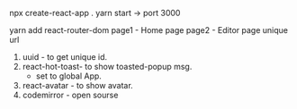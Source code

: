 npx create-react-app .
yarn start -> port 3000

<!-- Need router to be setup for every page url -->
yarn add react-router-dom
page1 - Home page
page2 - Editor page unique url

<!-- instlling dependancies -->
1. uuid - to get unique id.
2. react-hot-toast- to show toasted-popup msg.
    - set <Toaster> to global App.
3. react-avatar - to show avatar.
4. codemirror - open sourse 